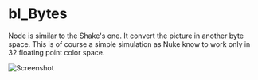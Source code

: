 # bl_Bytes

Node is similar to the Shake's one. It convert the picture in another byte space. This is of course a simple simulation as Nuke know to work only in 32 floating point color space. 


![Screenshot](L_Icolor_snap.png)